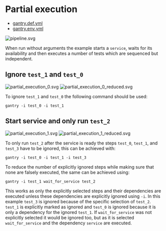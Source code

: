 # Partial execution

  * [gantry.def.yml](./gantry.def.yml)
  * [gantry.env.yml](./gantry.env.yml)

![pipeline.svg](./pipeline.svg)

When run without arguments the example starts a `service`, waits for its
availability and then executes a number of tests which are sequenced but
independent.

## Ignore `test_1` and `test_0`

![partial_execution_0.svg](./partial_execution_0.svg)
![partial_execution_0_reduced.svg](./partial_execution_0_reduced.svg)

To ignore `test_1` and `test_0` the following command should be used:

    gantry -i test_0 -i test_1

## Start service and only run `test_2`

![partial_execution_1.svg](./partial_execution_1.svg)
![partial_execution_1_reduced.svg](./partial_execution_1_reduced.svg)

To only run `test_2` after the service is ready the steps `test_0`, `test_1`,
and `test_3` have to be ignored, this can be achieved with:

    gantry -i test_0 -i test_1 -i test_3

To reduce the number of explicitly ignored steps while making sure that none
are falsely executed, the same can be achieved using:

    gantry -i test_1 wait_for_service test_2

This works as only the explicitly selected steps and their dependencies are
executed unless these dependencies are explicitly ignored using `-i`.
In this example `test_3` is ignored because of the specific selection of
`test_2`. `test_1` is explicitly marked as ignored and `test_0` is ignored
because it is only a dependency for the ignored `test_1`. If
`wait_for_service` was not explicitly selected it would be ignored too, but as
it is selected `wait_for_service` and the dependency `service` are executed.
